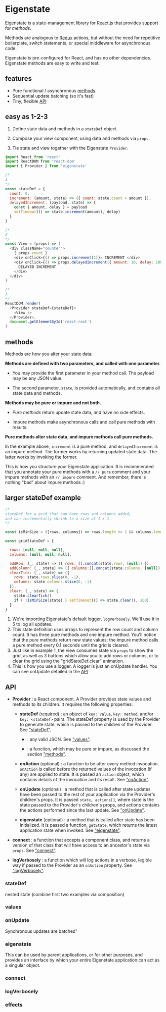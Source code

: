 # Eigenstate

Eigenstate is a state-management library for [React.js](https://facebook.github.io/react/) that provides support for *methods*.

Methods are analogous to [Redux](https://github.com/reactjs/redux) actions, but without the need for repetitive boilerplate, switch statements, or special middleware for asynchronous code.

Eigenstate is pre-configured for React, and has no other dependencies. Eigenstate methods are easy to write and test.

## features

* Pure functional / asynchronous [methods](https://github.com/8balloon/eigenstate#methods)
* Sequential update batching (so it's fast)
* Tiny, flexible [API](https://github.com/8balloon/eigenstate#API)

## easy as 1-2-3

1. Define state data and methods in a ```stateDef``` object.

2. Compose your view component, using data and methods via ```props```.

3. Tie state and view together with the Eigenstate ```Provider```.

```js
import React from 'react'
import ReactDOM from 'react-dom'
import { Provider } from 'eigenstate'

/*
1
*/
const stateDef = {
  count: 0,
  increment: (amount, state) => ({ count: state.count + amount }),
  delayedIncrement: (payload, state) => {
    const { amount, delay } = payload
    setTimeout(() => state.increment(amount), delay)
  }
}

/*
2
*/
const View = (props) => (
  <div className="counter">
    { props.count }
    <div onClick={() => props.increment(1)}> INCREMENT </div>
    <div onClick={() => props.delayedIncrement({ amount: 10, delay: 1000 })}>
      DELAYED INCREMENT
    </div>
  </div>
)

/*
3
*/
ReactDOM.render(
  <Provider stateDef={stateDef}>
    <View />
  </Provider>,
  document.getElementById('react-root')  
)
```

## methods

Methods are how you alter your state data.

**Methods are defined with two parameters, and called with one parameter.**

* You may provide the first parameter in your method call. The payload may be any JSON value.

* The second parameter, ```state```, is provided automatically, and contains all state data and methods.

**Methods may be pure or impure and not both.**

* *Pure methods* return update state data, and have no side effects.

* Impure methods make asynchronous calls and call pure methods with results.

**Pure methods alter state data, and impure methods call pure methods.**

In the example above, ```increment``` is a pure method, and ```delayedIncrement``` is an impure method. The former works by returning updated state data. The latter works by invoking the former.

This is how you structure your Eigenstate application. It is recommended that you annotate your pure methods with a ```// pure``` comment and your impure methods with an ```// impure``` comment. And remember, there is nothing "bad" about impure methods :)

## larger stateDef example

```js
/*
stateDef for a grid that can have rows and columns added,
and can incrementally skrink to a size of 1 x 1.
*/

const isMinSize = ({rows, columns}) => rows.length <= 1 && columns.length <= 1

const gridStateDef = {

  rows: [null, null, null],
  columns: [null, null, null],

  addRow: (_, state) => ({ rows: [].concat(state.rows, [null]) }),
  addColumn: (_, state) => ({ columns:[].concat(state.columns, [null]) }),
  clearTick: (_, state) => ({
    rows: state.rows.slice(0, -1),
    columns: state.columns.slice(0, -1)
  }),
  clear: (_, state) => {
    state.clearTick()
    if ( !isMinSize(state) ) setTimeout(() => state.clear(), 100)
  }
}
```

1. We're importing Eigenstate's default logger, ```logVerbosely```. We'll use it in 5 to log all updates.
2. This state definition uses arrays to represent the row count and column count. It has three pure methods and one impure method. You'll notice that the pure methods return new state values; the impure method calls a pure method every 0.1 seconds until the grid is cleared.
3. Just like in example 1, the view consumes state via ```props``` to show the grid, as well as 3 buttons which allow you to add rows or columns, or to clear the grid using the "gridStateDef.clear" animation.
4. This is how you use a logger. A logger is just an onUpdate handler. You can see onUpdate detailed in the [API](https://github.com/8balloon/eigenstate#API)

## API

* **Provider** : a React component. A Provider provides state values and methods to its children. It requires the following properties:

  * **stateDef** (required) : an object of ```key: value```, ```key: method```, and/or ```key: <stateDef>``` pairs. The stateDef property is used by the Provider to generate state, which is passed to the children of the Provider. See ["stateDef"](https://github.com/8balloon/eigenstate#stateDef).

    * **<value>** : any valid JSON. See ["values"](https://github.com/8balloon/eigenstate#values).

    * **<method>** : a function, which may be pure or impure, as discussed the section ["methods"](https://github.com/8balloon/eigenstate#methods).

  * **onAction** (optional) : a function to be after every method invocation. ```onAction``` is called before the returned values of the invocation (if any) are applied to state. It is passed an ```action``` object, which contains details of the invocation and its result. See ["onAction"](https://github.com/8balloon/eigenstate#onAction).

  * **onUpdate** (optional) : a method that is called after state updates have been passed to the rest of your application via the Provider's children's props. It is passed ```state, actions[]```, where state is the state passed to the Provider's children's props, and actions contains the actions performed since the last update. See ["onUpdate"](https://github.com/8balloon/eigenstate#onUpdate).

  * **eigenstate** (optional) : a method that is called after state has been initialized. It is passed a function, ```getState```, which returns the latest application state when invoked. See ["eigenstate"](https://github.com/8balloon/eigenstate#eigenstate).

* **connect** : a function that accepts a component class, and returns a version of that class that will have access to an ancestor's state via ```props```. See ["connect"](https://github.com/8balloon/eigenstate#connect).

* **logVerbosely** : a function which will log actions in a verbose, legible way if passed to the Provider as an ```onAction``` property. See ["logVerbosely"](https://github.com/8balloon/eigenstate#logVerbosely).


### stateDef

nested state (combine first two examples via composition)

### values


### onUpdate

Synchronous updates are batched"


### eigenstate
This can be used by parent applications, or for other purposes, and provides an interface by which your entire Eigenstate application can act as a singular object.

### connect

### logVerbosely

### effects
